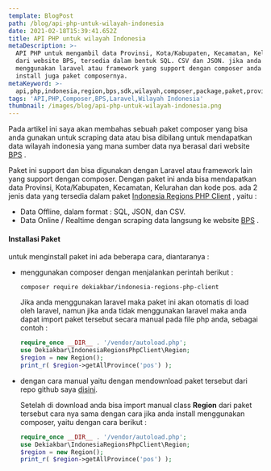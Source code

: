 ```yaml
---
template: BlogPost
path: /blog/api-php-untuk-wilayah-indonesia
date: 2021-02-18T15:39:41.652Z
title: API PHP untuk wilayah Indonesia
metaDescription: >-
  API PHP untuk mengambil data Provinsi, Kota/Kabupaten, Kecamatan, Kelurahan
  dari website BPS, tersedia dalam bentuk SQL. CSV dan JSON. jika anda
  menggunakan laravel atau framework yang support dengan composer anda bisa
  install juga paket composernya.
metaKeyword: >-
  api,php,indonesia,region,bps,sdk,wilayah,composer,package,paket,provinsi,kota,kabupaten,kecamatan,kelurahan,kodepos,
tags: 'API,PHP,Composer,BPS,Laravel,Wilayah Indonesia'
thumbnail: /images/blog/api-php-untuk-wilayah-indonesia.png
---
```

Pada artikel ini saya akan membahas sebuah paket composer yang bisa anda gunakan untuk scraping data atau bisa dibilang untuk mendapatkan data wilayah indonesia yang mana sumber data nya berasal dari website [BPS](https://bps.go.id/) .

Paket ini support dan bisa digunakan dengan Laravel atau framework lain yang support dengan composer. Dengan paket ini anda bisa mendapatkan data Provinsi, Kota/Kabupaten, Kecamatan, Kelurahan dan kode pos. ada 2 jenis data yang tersedia dalam paket [Indonesia Regions PHP Client](https://github.com/dekiakbar/indonesia-regions-php-client) , yaitu :

* Data Offline, dalam format : SQL, JSON, dan CSV.
* Data Online / Realtime dengan scraping data langsung ke website [BPS](https://bps.go.id/) .

#### Installasi Paket

untuk menginstall paket ini ada beberapa cara, diantaranya :

* menggunakan composer dengan menjalankan perintah berikut :

  `composer require dekiakbar/indonesia-regions-php-client`

  Jika anda menggunakan laravel maka paket ini akan otomatis di load oleh laravel, namun jika anda tidak menggunakan laravel maka anda dapat import paket tersebut secara manual pada file php anda, sebagai contoh :

  ```php
  require_once __DIR__ . '/vendor/autoload.php';
  use Dekiakbar\IndonesiaRegionsPhpClient\Region;
  $region = new Region();
  print_r( $region->getAllProvince('pos') );
  ```


* dengan cara manual yaitu dengan mendownload paket tersebut dari repo github saya [disini](https://github.com/dekiakbar/indonesia-regions-php-client).

  Setelah di download anda bisa import manual class **Region** dari paket tersebut cara nya sama dengan cara jika anda install menggunakan composer, yaitu dengan cara berikut :

  ```php
  require_once __DIR__ . '/vendor/autoload.php';
  use Dekiakbar\IndonesiaRegionsPhpClient\Region;
  $region = new Region();
  print_r( $region->getAllProvince('pos') );
  ```
